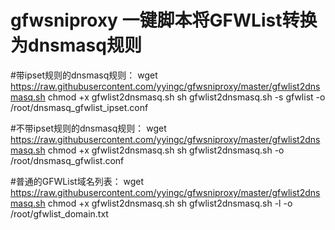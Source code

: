 # gfwsniproxy 一键脚本将GFWList转换为dnsmasq规则

#带ipset规则的dnsmasq规则：
wget https://raw.githubusercontent.com/yyingc/gfwsniproxy/master/gfwlist2dnsmasq.sh
chmod +x gfwlist2dnsmasq.sh
sh gfwlist2dnsmasq.sh -s gfwlist -o /root/dnsmasq_gfwlist_ipset.conf

#不带ipset规则的dnsmasq规则：
wget https://raw.githubusercontent.com/yyingc/gfwsniproxy/master/gfwlist2dnsmasq.sh
chmod +x gfwlist2dnsmasq.sh
sh gfwlist2dnsmasq.sh -o /root/dnsmasq_gfwlist.conf

#普通的GFWList域名列表：
wget https://raw.githubusercontent.com/yyingc/gfwsniproxy/master/gfwlist2dnsmasq.sh
chmod +x gfwlist2dnsmasq.sh
sh gfwlist2dnsmasq.sh -l -o /root/gfwlist_domain.txt

